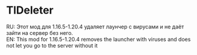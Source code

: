 # TlDeleter
RU: Этот мод для 1.16.5-1.20.4 удаляет лаунчер с вирусами и не даёт зайти на сервер без него.
<br>
EN: This mod for 1.16.5-1.20.4 removes the launcher with viruses and does not let you go to the server without it

